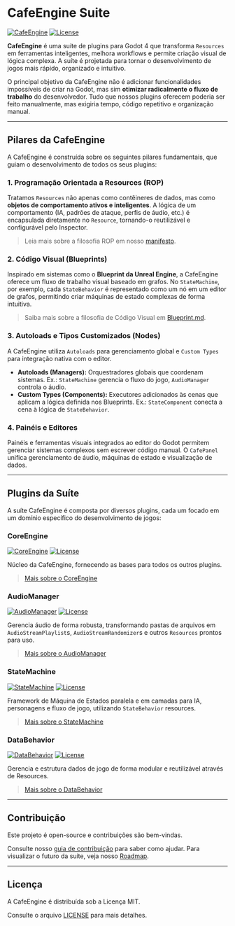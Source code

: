 # CafeEngine Suite

[![CafeEngine](https://img.shields.io/badge/CafeEngine-v1.0.0-478cbf?style=for-the-badge)](https://www.cafegame.dev/pt-BR/cafeengine)
[![License](https://img.shields.io/badge/License-MIT-f1c40f?style=for-the-badge)](https://opensource.org/licenses/MIT)

**CafeEngine** é uma suíte de plugins para Godot 4 que transforma `Resources` em ferramentas inteligentes, melhora workflows e permite criação visual de lógica complexa. A suíte é projetada para tornar o desenvolvimento de jogos mais rápido, organizado e intuitivo.

O principal objetivo da CafeEngine não é adicionar funcionalidades impossíveis de criar na Godot, mas sim **otimizar radicalmente o fluxo de trabalho** do desenvolvedor. Tudo que nossos plugins oferecem poderia ser feito manualmente, mas exigiria tempo, código repetitivo e organização manual.

---

## Pilares da CafeEngine

A CafeEngine é construída sobre os seguintes pilares fundamentais, que guiam o desenvolvimento de todos os seus plugins:

### 1. Programação Orientada a Resources (ROP)
Tratamos `Resources` não apenas como contêineres de dados, mas como **objetos de comportamento ativos e inteligentes**. A lógica de um comportamento (IA, padrões de ataque, perfis de áudio, etc.) é encapsulada diretamente no `Resource`, tornando-o reutilizável e configurável pelo Inspector.

> Leia mais sobre a filosofia ROP em nosso [manifesto](ROP.md).

### 2. Código Visual (Blueprints)
Inspirado em sistemas como o **Blueprint da Unreal Engine**, a CafeEngine oferece um fluxo de trabalho visual baseado em grafos. No `StateMachine`, por exemplo, cada `StateBehavior` é representado como um nó em um editor de grafos, permitindo criar máquinas de estado complexas de forma intuitiva.

> Saiba mais sobre a filosofia de Código Visual em [Blueprint.md](Blueprint.md).

### 3. Autoloads e Tipos Customizados (Nodes)
A CafeEngine utiliza `Autoloads` para gerenciamento global e `Custom Types` para integração nativa com o editor.

-   **Autoloads (Managers):** Orquestradores globais que coordenam sistemas. Ex.: `StateMachine` gerencia o fluxo do jogo, `AudioManager` controla o áudio.  
-   **Custom Types (Components):** Executores adicionados às cenas que aplicam a lógica definida nos Blueprints. Ex.: `StateComponent` conecta a cena à lógica de `StateBehavior`.

### 4. Painéis e Editores
Painéis e ferramentas visuais integrados ao editor do Godot permitem gerenciar sistemas complexos sem escrever código manual. O `CafePanel` unifica gerenciamento de áudio, máquinas de estado e visualização de dados.

---

## Plugins da Suíte

A suíte CafeEngine é composta por diversos plugins, cada um focado em um domínio específico do desenvolvimento de jogos:

### CoreEngine
[![CoreEngine](https://img.shields.io/badge/CoreEngine-v1.0.0-478cbf?style=for-the-badge)](https://www.cafegame.dev/pt-BR/cafeengine)
[![License](https://img.shields.io/badge/License-MIT-f1c40f?style=for-the-badge)](https://opensource.org/licenses/MIT)

Núcleo da CafeEngine, fornecendo as bases para todos os outros plugins.  

> [Mais sobre o CoreEngine](addons/core_engine/README.md)

### AudioManager
[![AudioManager](https://img.shields.io/badge/AudioManager-v1.0.0-478cbf?style=for-the-badge)](https://www.cafegame.dev/pt-BR/cafeengine)
[![License](https://img.shields.io/badge/License-MIT-f1c40f?style=for-the-badge)](https://opensource.org/licenses/MIT)

Gerencia áudio de forma robusta, transformando pastas de arquivos em `AudioStreamPlaylist`s, `AudioStreamRandomizer`s e outros `Resources` prontos para uso.  

> [Mais sobre o AudioManager](addons/audio_manager/README.md)

### StateMachine
[![StateMachine](https://img.shields.io/badge/StateMachine-v1.0.0-478cbf?style=for-the-badge)](https://www.cafegame.dev/pt-BR/cafeengine)
[![License](https://img.shields.io/badge/License-MIT-f1c40f?style=for-the-badge)](https://opensource.org/licenses/MIT)

Framework de Máquina de Estados paralela e em camadas para IA, personagens e fluxo de jogo, utilizando `StateBehavior` resources.  

> [Mais sobre o StateMachine](addons/state_machine/README.md)

### DataBehavior
[![DataBehavior](https://img.shields.io/badge/DataBehavior-v1.0.0-478cbf?style=for-the-badge)](https://www.cafegame.dev/pt-BR/cafeengine)
[![License](https://img.shields.io/badge/License-MIT-f1c40f?style=for-the-badge)](https://opensource.org/licenses/MIT)

Gerencia e estrutura dados de jogo de forma modular e reutilizável através de Resources.  

> [Mais sobre o DataBehavior](addons/data_behavior/README.md)

---

## Contribuição

Este projeto é open-source e contribuições são bem-vindas.

Consulte nosso [guia de contribuição](CONTRIBUTING.md) para saber como ajudar. Para visualizar o futuro da suíte, veja nosso [Roadmap](roadmap.md).

---

## Licença

A CafeEngine é distribuída sob a Licença MIT.

Consulte o arquivo [LICENSE](LICENSE) para mais detalhes.